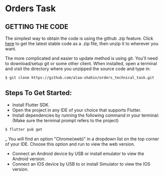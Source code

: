# Orders Task

## GETTING THE CODE
The simplest way to obtain the code is using the github .zip feature. Click [here](https://github.com/alaa-shahin/orders_technical_task/archive/refs/heads/main.zip) to get the latest stable code as a .zip file, then unzip it to wherever you want.

The more complicated and easier to update method is using git. You'll need to download/setup git or some other client. When installed, open a terminal and visit the directory where you unzipped the source code and type in:
```sh
$ git clone https://github.com/alaa-shahin/orders_technical_task.git
```
## Steps To Get Started:

 - Install Flutter SDK.
 - Open the project in any IDE of your choice that supports Flutter.
 - Install dependencies by running the following command in your terminal: (Make sure the terminal prompt refers to the project)
 ```sh
 $ flutter pub get
 ```
 _ You will find an option "Chrome(web)" in a dropdown list on the top corner of your IDE. Choose this option and run to view the web version.
 - Connect an Android device by USB or install emulator to view the Android version.
 - Connect an IOS device by USB to or install Simulator to view the IOS version.
